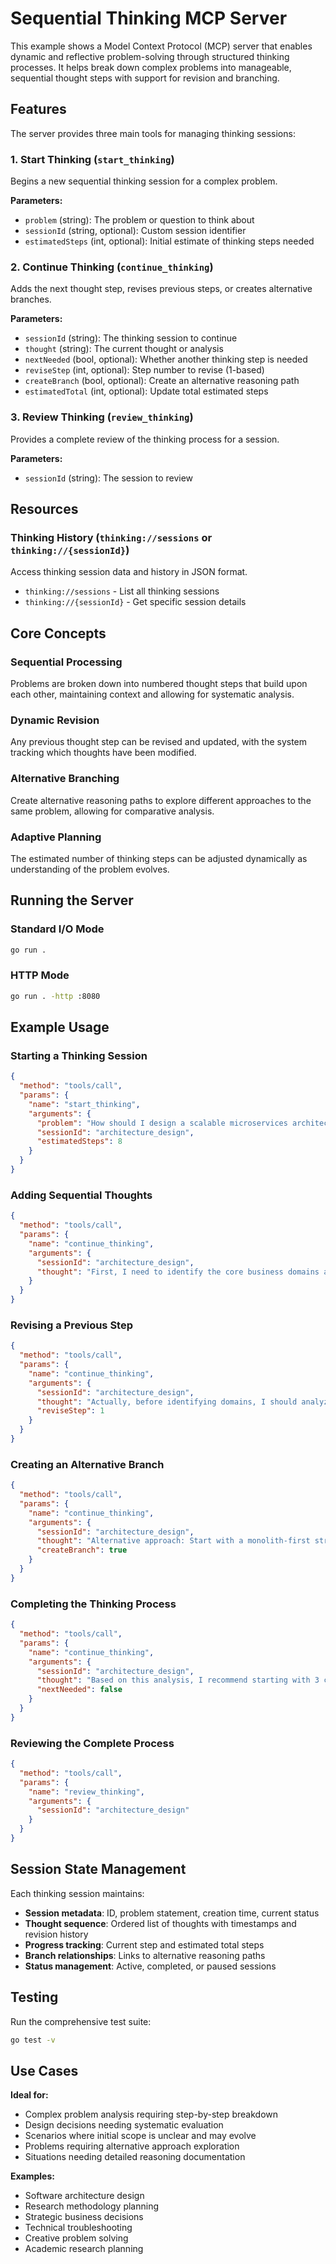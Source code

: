 # Sequential Thinking MCP Server

This example shows a Model Context Protocol (MCP) server that enables dynamic and reflective problem-solving through structured thinking processes. It helps break down complex problems into manageable, sequential thought steps with support for revision and branching.

## Features

The server provides three main tools for managing thinking sessions:

### 1. Start Thinking (`start_thinking`)

Begins a new sequential thinking session for a complex problem.

**Parameters:**

- `problem` (string): The problem or question to think about
- `sessionId` (string, optional): Custom session identifier
- `estimatedSteps` (int, optional): Initial estimate of thinking steps needed

### 2. Continue Thinking (`continue_thinking`)

Adds the next thought step, revises previous steps, or creates alternative branches.

**Parameters:**

- `sessionId` (string): The thinking session to continue
- `thought` (string): The current thought or analysis
- `nextNeeded` (bool, optional): Whether another thinking step is needed
- `reviseStep` (int, optional): Step number to revise (1-based)
- `createBranch` (bool, optional): Create an alternative reasoning path
- `estimatedTotal` (int, optional): Update total estimated steps

### 3. Review Thinking (`review_thinking`)

Provides a complete review of the thinking process for a session.

**Parameters:**

- `sessionId` (string): The session to review

## Resources

### Thinking History (`thinking://sessions` or `thinking://{sessionId}`)

Access thinking session data and history in JSON format.

- `thinking://sessions` - List all thinking sessions
- `thinking://{sessionId}` - Get specific session details

## Core Concepts

### Sequential Processing

Problems are broken down into numbered thought steps that build upon each other, maintaining context and allowing for systematic analysis.

### Dynamic Revision

Any previous thought step can be revised and updated, with the system tracking which thoughts have been modified.

### Alternative Branching

Create alternative reasoning paths to explore different approaches to the same problem, allowing for comparative analysis.

### Adaptive Planning

The estimated number of thinking steps can be adjusted dynamically as understanding of the problem evolves.

## Running the Server

### Standard I/O Mode

```bash
go run .
```

### HTTP Mode  

```bash
go run . -http :8080
```

## Example Usage

### Starting a Thinking Session

```json
{
  "method": "tools/call",
  "params": {
    "name": "start_thinking",
    "arguments": {
      "problem": "How should I design a scalable microservices architecture?",
      "sessionId": "architecture_design",
      "estimatedSteps": 8
    }
  }
}
```

### Adding Sequential Thoughts

```json
{
  "method": "tools/call", 
  "params": {
    "name": "continue_thinking",
    "arguments": {
      "sessionId": "architecture_design",
      "thought": "First, I need to identify the core business domains and their boundaries to determine service decomposition."
    }
  }
}
```

### Revising a Previous Step

```json
{
  "method": "tools/call",
  "params": {
    "name": "continue_thinking", 
    "arguments": {
      "sessionId": "architecture_design",
      "thought": "Actually, before identifying domains, I should analyze the current system's pain points and requirements.",
      "reviseStep": 1
    }
  }
}
```

### Creating an Alternative Branch

```json
{
  "method": "tools/call",
  "params": {
    "name": "continue_thinking",
    "arguments": {
      "sessionId": "architecture_design", 
      "thought": "Alternative approach: Start with a monolith-first strategy and extract services gradually.",
      "createBranch": true
    }
  }
}
```

### Completing the Thinking Process

```json
{
  "method": "tools/call",
  "params": {
    "name": "continue_thinking",
    "arguments": {
      "sessionId": "architecture_design",
      "thought": "Based on this analysis, I recommend starting with 3 core services: User Management, Order Processing, and Inventory Management.",
      "nextNeeded": false
    }
  }
}
```

### Reviewing the Complete Process

```json
{
  "method": "tools/call",
  "params": {
    "name": "review_thinking", 
    "arguments": {
      "sessionId": "architecture_design"
    }
  }
}
```

## Session State Management

Each thinking session maintains:

- **Session metadata**: ID, problem statement, creation time, current status
- **Thought sequence**: Ordered list of thoughts with timestamps and revision history  
- **Progress tracking**: Current step and estimated total steps
- **Branch relationships**: Links to alternative reasoning paths
- **Status management**: Active, completed, or paused sessions

## Testing

Run the comprehensive test suite:

```bash
go test -v
```

## Use Cases

**Ideal for:**

- Complex problem analysis requiring step-by-step breakdown
- Design decisions needing systematic evaluation
- Scenarios where initial scope is unclear and may evolve
- Problems requiring alternative approach exploration
- Situations needing detailed reasoning documentation

**Examples:**

- Software architecture design
- Research methodology planning  
- Strategic business decisions
- Technical troubleshooting
- Creative problem solving
- Academic research planning
